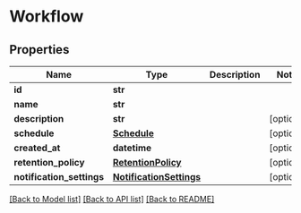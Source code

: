# Workflow

## Properties
Name | Type | Description | Notes
------------ | ------------- | ------------- | -------------
**id** | **str** |  | 
**name** | **str** |  | 
**description** | **str** |  | [optional] 
**schedule** | [**Schedule**](Schedule.md) |  | [optional] 
**created_at** | **datetime** |  | [optional] 
**retention_policy** | [**RetentionPolicy**](RetentionPolicy.md) |  | [optional] 
**notification_settings** | [**NotificationSettings**](NotificationSettings.md) |  | [optional] 

[[Back to Model list]](../README.md#documentation-for-models) [[Back to API list]](../README.md#documentation-for-api-endpoints) [[Back to README]](../README.md)

